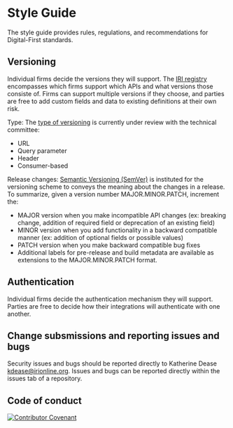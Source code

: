 # Style Guide

The style guide provides rules, regulations, and recommendations for Digital-First standards.

## Versioning

Individual firms decide the versions they will support.
The [IRI registry](#) encompasses which firms support which APIs and what versions those consiste of. Firms can support multiple versions if they choose, and parties are free to add custom fields and data to existing definitions at their own risk.

Type: The [type of versioning](https://www.postman.com/api-platform/api-versioning/) is currently under review with the technical committee:
- URL
- Query parameter
- Header
- Consumer-based

Release changes: [Semantic Versioning (SemVer)](https://semver.org/) is instituted for the versioning scheme to conveys the meaning about the changes in a release.
To summarize, given a version number MAJOR.MINOR.PATCH, increment the:
- MAJOR version when you make incompatible API changes (ex: breaking change, addition of required field or deprecation of an existing field)
- MINOR version when you add functionality in a backward compatible manner (ex: addition of optional fields or possible values)
- PATCH version when you make backward compatible bug fixes
- Additional labels for pre-release and build metadata are available as extensions to the MAJOR.MINOR.PATCH format.

## Authentication

Individual firms decide the authentication mechanism they will support. Parties are free to decide how their integrations will authenticate with one another.

## Change subsmissions and reporting issues and bugs

Security issues and bugs should be reported directly to Katherine Dease kdease@irionline.org. Issues and bugs can be reported directly within the issues tab of a repository.

## Code of conduct

[![Contributor Covenant](https://img.shields.io/badge/Contributor%20Covenant-2.1-4baaaa.svg)](code_of_conduct.md)
